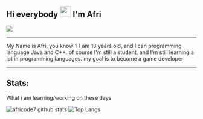## Hi everybody <img src="https://github.com/TheDudeThatCode/TheDudeThatCode/blob/master/Assets/Hi.gif" width="29px"> I'm Afri
<img align="center" height="auto" src="https://e.top4top.io/p_1770mvw430.jpeg"/>

___

My Name is Afri, you know ? I am 13 years old, and I can programming language Java and C++. of course I'm still a student, and I'm still learning a lot in programming languages. my goal is to become a game developer

___

## Stats:

What i am learning/working on these days

![africode7 github stats](https://github-readme-stats.vercel.app/api?username=africode7&show_icons=true&theme=buefy&show_owner=true)
![Top Langs](https://github-readme-stats.vercel.app/api/top-langs/?username=africode7&theme=buefy&hide=css,html)
